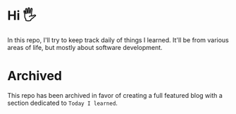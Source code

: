 # Hi 🖐

In this repo, I'll try to keep track daily of things I learned. It'll be from various areas of life, but mostly about software development.

# Archived

This repo has been archived in favor of creating a full featured blog with a section dedicated to `Today I learned`.
